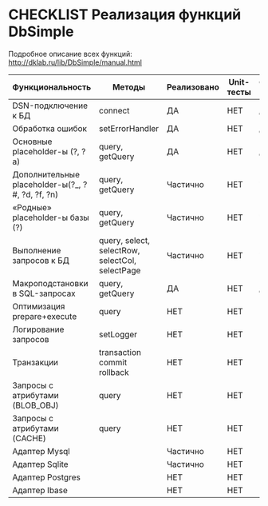 # CHECKLIST Реализация функций DbSimple

Подробное описание всех функций: http://dklab.ru/lib/DbSimple/manual.html

|Функциональность|Методы| Реализовано | Unit-тесты |Функциональные тесты|Кто делает|
|----------------|------|----------------------|------------|--------------------|----------|
|DSN-подключение к БД|connect|ДА|НЕТ|ДА|пропуск|
|Обработка ошибок|setErrorHandler|ДА|НЕТ|ДА|пропуск|
|Основные placeholder-ы (?, ?a)|query, getQuery|ДА|НЕТ|ДА|пропуск|
|Дополнительные placeholder-ы(?_, ?#, ?d, ?f, ?n)|query, getQuery|Частично|НЕТ|Частично|свободно|
|«Родные» placeholder-ы базы (?)|query, getQuery|Частично|НЕТ|Частично|свободно|
|Выполнение запросов к БД |query, select, selectRow, selectCol, selectPage|Частично|НЕТ|Частично|bakl|
|Макроподстановки в SQL-запросах |query, getQuery|ДА|НЕТ|ДА|пропуск|
|Оптимизация prepare+execute |query|НЕТ|НЕТ|НЕТ|свободно|
|Логирование запросов |setLogger|НЕТ|НЕТ|НЕТ|свободно|
|Транзакции |transaction commit rollback|НЕТ|НЕТ|НЕТ|bakl|
|Запросы с атрибутами (BLOB_OBJ) |query|НЕТ|НЕТ|НЕТ|свободно|
|Запросы с атрибутами (CACHE) |query|НЕТ|НЕТ|НЕТ|свободно|
|Адаптер Mysql | |Частично|НЕТ|НЕТ|свободно|
|Адаптер Sqlite | |Частично|НЕТ|НЕТ|dakulov|
|Адаптер Postgres | |НЕТ|НЕТ|НЕТ|свободно|
|Адаптер Ibase | |НЕТ|НЕТ|НЕТ|свободно|

